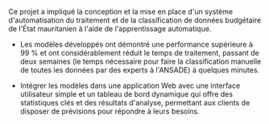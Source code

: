 
Ce projet a impliqué la conception et la mise en place d'un système d'automatisation du traitement et de la classification de données budgétaire de l'État mauritanien à l'aide de l'apprentissage automatique.

 - Les modèles développés ont démontré une performance supérieure à 99 % et ont considérablement réduit le temps de traitement, passant de deux semaines (le temps nécessaire pour faire la classification manuelle de toutes les données par des experts à l'ANSADE) à quelques minutes.

 - Intégrer les modèles dans une application Web avec une interface utilisateur simple et un tableau de bord dynamique qui offre des statistiques clés et des résultats d'analyse, permettant aux clients de disposer de prévisions pour répondre à leurs besoins.
